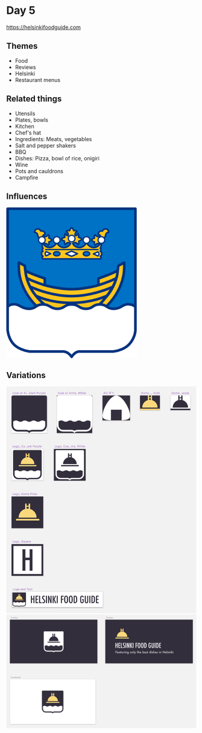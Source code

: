 # Day 5

https://helsinkifoodguide.com

## Themes

- Food
- Reviews
- Helsinki
- Restaurant menus

## Related things

- Utensils
- Plates, bowls
- Kitchen
- Chef's hat
- Ingredients: Meats, vegetables
- Salt and pepper shakers
- BBQ
- Dishes: Pizza, bowl of rice, onigiri
- Wine
- Pots and cauldrons
- Campfire

## Influences

<img src="images/helsinki-coat-of-arms.svg" height="400" />

## Variations

<img src="images/helsinki-food-guide-1.png" />

<img src="images/helsinki-food-guide-2.png" />
